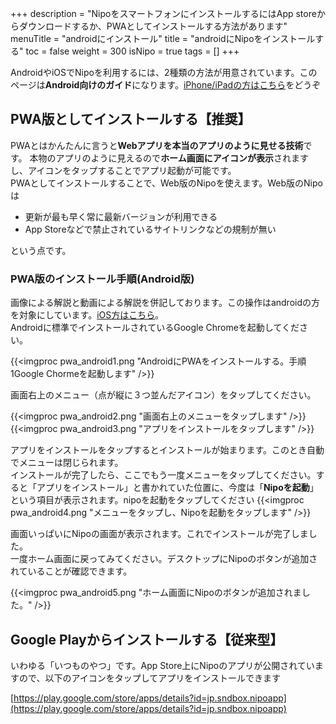 +++
description = "NipoをスマートフォンにインストールするにはApp storeからダウンロードするか、PWAとしてインストールする方法があります"
menuTitle = "androidにインストール"
title = "androidにNipoをインストールする"
toc = false
weight = 300
isNipo = true
tags = []
+++

AndroidやiOSでNipoを利用するには、2種類の方法が用意されています。このページは**Android向けのガイド**になります。[iPhone/iPadの方はこちら](/old/system/ios-install/)をどうぞ

## PWA版としてインストールする【推奨】

PWAとはかんたんに言うと**Webアプリを本当のアプリのように見せる技術**です。
本物のアプリのように見えるので**ホーム画面にアイコンが表示**されますし、アイコンをタップすることでアプリ起動が可能です。  
PWAとしてインストールすることで、Web版のNipoを使えます。Web版のNipoは

- 更新が最も早く常に最新バージョンが利用できる
- App Storeなどで禁止されているサイトリンクなどの規制が無い

という点です。

### PWA版のインストール手順(Android版)

画像による解説と動画による解説を併記しております。この操作はandroidの方を対象にしています。[iOS方はこちら](/old/system/ios-install/)。  
Androidに標準でインストールされているGoogle Chromeを起動してください。

{{<imgproc pwa_android1.png "AndroidにPWAをインストールする。手順1Google Chormeを起動します" />}}

画面右上のメニュー（点が縦に３つ並んだアイコン）をタップしてください。

{{<imgproc pwa_android2.png "画面右上のメニューをタップします" />}}
{{<imgproc pwa_android3.png "アプリをインストールをタップします" />}}

アプリをインストールをタップするとインストールが始まります。このとき自動でメニューは閉じられます。  
インストールが完了したら、ここでもう一度メニューをタップしてください。すると「アプリをインストール」と書かれていた位置に、今度は「**Nipoを起動**」という項目が表示されます。nipoを起動をタップしてください
{{<imgproc pwa_android4.png "メニューをタップし、Nipoを起動をタップします" />}}

画面いっぱいにNipoの画面が表示されます。これでインストールが完了しました。  
一度ホーム画面に戻ってみてください。デスクトップにNipoのボタンが追加されていることが確認できます。

{{<imgproc pwa_android5.png "ホーム画面にNipoのボタンが追加されました。" />}}

## Google Playからインストールする【従来型】

いわゆる「いつものやつ」です。App Store上にNipoのアプリが公開されていますので、以下のアイコンをタップしてアプリをインストールできます

<div className="grid grid-cols-2 my-5 container mx-auto">

[https://play.google.com/store/apps/details?id=jp.sndbox.nipoapp](https://play.google.com/store/apps/details?id=jp.sndbox.nipoapp)

</div>
